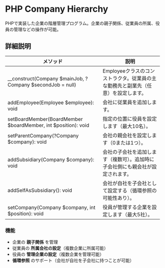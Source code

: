 # PHP Company Hierarchy

PHPで実装した企業の階層管理プログラム。企業の親子関係、従業員の所属、役員の管理などの操作が可能。

## 詳細説明



| メソッド | 説明 |
|----------|------|
| __construct(Company $mainJob, ?Company $secondJob = null) | Employeeクラスのコンストラクタ。従業員の主な勤務先と副業先（任意）を設定します。 |
| addEmployee(Employee $employee): void | 会社に従業員を追加します。 |
| setBoardMember(BoardMember $boardMember, int $position): void | 指定の位置に役員を設定します（最大10名）。 |
| setParentCompany(?Company $company): void | 会社の親会社を設定します（0または1つ）。 |
| addSubsidiary(Company $company): void | 会社の子会社を追加します（複数可）。追加時に子会社側にも親会社が設定されます。 |
| addSelfAsSubsidiary(): void | 会社が自社を子会社として設定する（循環参照の可能性あり）。 |
| setCompany(Company $company, int $position): void | 役員が管理する企業を設定します（最大5社）。 |

### 機能
- 企業の **親子関係** を管理
- 従業員の **所属会社の設定**（複数企業に所属可能）
- 役員の **管理企業の設定**（複数企業を管理可能）
- **循環参照** のサポート（会社が自社を子会社に持つことが可能）

